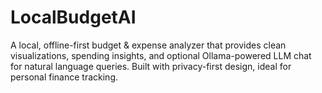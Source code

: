 # LocalBudgetAI
A local, offline-first budget &amp; expense analyzer that provides clean visualizations, spending insights, and optional Ollama-powered LLM chat for natural language queries. Built with privacy-first design, ideal for personal finance tracking.
